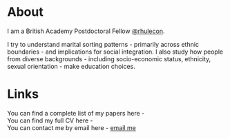 # About
I am a British Academy Postdoctoral Fellow [@rhulecon](https://www.royalholloway.ac.uk/research-and-teaching/departments-and-schools/economics/).

I try to understand marital sorting patterns - primarily across ethnic boundaries - and implications for social integration. I also study how people from diverse backgrounds - including socio-economic status, ethnicity, sexual orientation - make education choices. 

# Links
You can find a complete list of my papers here -  
You can find my full CV here -  
You can contact me by email here - [email me](mailto:alexvickery2018@gmail.com)


